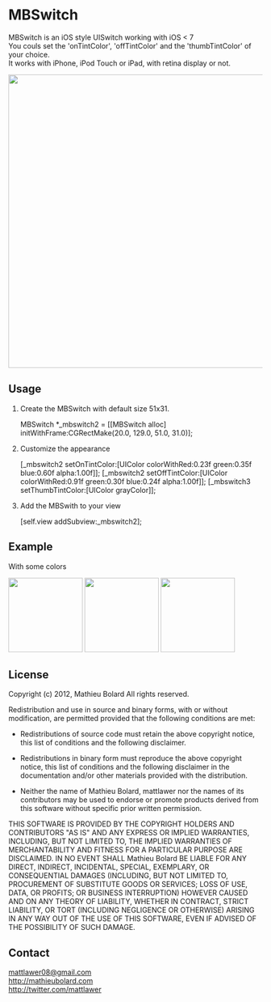 MBSwitch
========

MBSwitch is an iOS style UISwitch working with iOS < 7<br />
You couls set the 'onTintColor', 'offTintColor' and the 'thumbTintColor' of your choice.<br />
It works with iPhone, iPod Touch or iPad, with retina display or not.<br />

<img width=580 src="https://raw.github.com/mattlawer/MBSwitch/master/README/anim.gif"/>


Usage
-----

1) Create the MBSwitch with default size 51x31.

	MBSwitch *_mbswitch2 = [[MBSwitch alloc] initWithFrame:CGRectMake(20.0, 129.0, 51.0, 31.0)];
    

2) Customize the appearance
	
    [_mbswitch2 setOnTintColor:[UIColor colorWithRed:0.23f green:0.35f blue:0.60f alpha:1.00f]];
    [_mbswitch2 setOffTintColor:[UIColor colorWithRed:0.91f green:0.30f blue:0.24f alpha:1.00f]];
    [_mbswitch3 setThumbTintColor:[UIColor grayColor]];

3) Add the MBSwith to your view 
	
	[self.view addSubview:_mbswitch2];
    
    
Example
-------

With some colors

<img width=147 src="https://raw.github.com/mattlawer/MBSwitch/master/README/example.gif"/>
<img width=147 src="https://raw.github.com/mattlawer/MBSwitch/master/README/tint_example.gif"/>
<img width=147 src="https://raw.github.com/mattlawer/MBSwitch/master/README/tint_example2.gif"/>

    
License
-------

Copyright (c) 2012, Mathieu Bolard
All rights reserved.

Redistribution and use in source and binary forms, with or without modification, are permitted provided that the following conditions are met:
 
* Redistributions of source code must retain the above copyright notice, this list of conditions and the following disclaimer.
 
* Redistributions in binary form must reproduce the above copyright notice, this list of conditions and the following disclaimer in the documentation and/or other materials provided with the distribution.

* Neither the name of Mathieu Bolard, mattlawer nor the names of its contributors may be used to endorse or promote products derived from this software without specific prior written permission.

THIS SOFTWARE IS PROVIDED BY THE COPYRIGHT HOLDERS AND CONTRIBUTORS "AS IS" AND ANY EXPRESS OR IMPLIED WARRANTIES, INCLUDING, BUT NOT LIMITED TO, THE IMPLIED WARRANTIES OF MERCHANTABILITY AND FITNESS FOR A PARTICULAR PURPOSE ARE DISCLAIMED. IN NO EVENT SHALL Mathieu Bolard BE LIABLE FOR ANY DIRECT, INDIRECT, INCIDENTAL, SPECIAL, EXEMPLARY, OR CONSEQUENTIAL DAMAGES (INCLUDING, BUT NOT LIMITED TO, PROCUREMENT OF SUBSTITUTE GOODS OR SERVICES; LOSS OF USE, DATA, OR PROFITS; OR BUSINESS INTERRUPTION) HOWEVER CAUSED AND ON ANY THEORY OF LIABILITY, WHETHER IN CONTRACT, STRICT LIABILITY, OR TORT (INCLUDING NEGLIGENCE OR OTHERWISE) ARISING IN ANY WAY OUT OF THE USE OF THIS SOFTWARE, EVEN IF ADVISED OF THE POSSIBILITY OF SUCH DAMAGE.

Contact
-------

mattlawer08@gmail.com<br />
http://mathieubolard.com<br />
http://twitter.com/mattlawer
